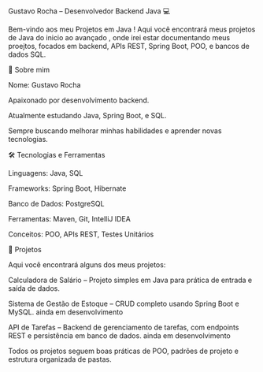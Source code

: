 Gustavo Rocha – Desenvolvedor Backend Java 💻

Bem-vindo aos meu Projetos em Java ! Aqui você encontrará meus projetos de Java do inicio ao avançado , onde irei estar documentando meus proejtos, focados em backend, APIs REST, Spring Boot, POO, e bancos de dados SQL.

🚀 Sobre mim

Nome: Gustavo Rocha

Apaixonado por desenvolvimento backend.

Atualmente estudando Java, Spring Boot, e SQL.

Sempre buscando melhorar minhas habilidades e aprender novas tecnologias.

🛠 Tecnologias e Ferramentas

Linguagens: Java, SQL

Frameworks: Spring Boot, Hibernate

Banco de Dados: PostgreSQL

Ferramentas: Maven, Git, IntelliJ IDEA

Conceitos: POO, APIs REST, Testes Unitários

📂 Projetos

Aqui você encontrará alguns dos meus projetos:

Calculadora de Salário – Projeto simples em Java para prática de entrada e saída de dados.

Sistema de Gestão de Estoque – CRUD completo usando Spring Boot e MySQL. ainda em desenvolvimento

API de Tarefas – Backend de gerenciamento de tarefas, com endpoints REST e persistência em banco de dados. ainda em desenvolvimento

Todos os projetos seguem boas práticas de POO, padrões de projeto e estrutura organizada de pastas.
